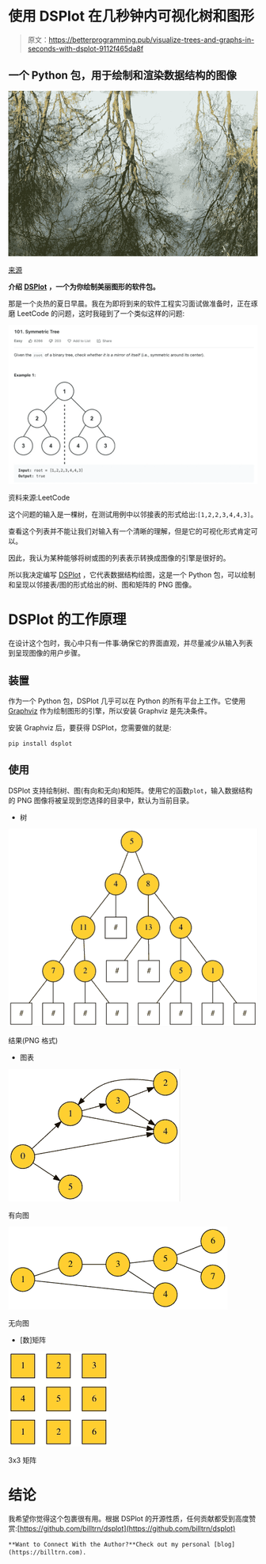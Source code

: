 # 使用 DSPlot 在几秒钟内可视化树和图形

> 原文：<https://betterprogramming.pub/visualize-trees-and-graphs-in-seconds-with-dsplot-9112f465da8f>

## 一个 Python 包，用于绘制和渲染数据结构的图像

![](img/f9cb8945f339b2adf89a1bf1e82ba293.png)

[来源](https://unsplash.com/photos/dmQqp5_DRm8)

**介绍** [**DSPlot**](https://github.com/billtrn/dsplot) **，一个为你绘制美丽图形的软件包。**

那是一个炎热的夏日早晨。我在为即将到来的软件工程实习面试做准备时，正在琢磨 LeetCode 的问题，这时我碰到了一个类似这样的问题:

![](img/2b09593e98e7c4447e1c95d75ecf1326.png)

资料来源:LeetCode

这个问题的输入是一棵树，在测试用例中以邻接表的形式给出:`[1,2,2,3,4,4,3]`。

查看这个列表并不能让我们对输入有一个清晰的理解，但是它的可视化形式肯定可以。

因此，我认为某种能够将树或图的列表表示转换成图像的引擎是很好的。

所以我决定编写 [DSPlot](https://pypi.org/project/dsplot/) ，它代表数据结构绘图，这是一个 Python 包，可以绘制和呈现以邻接表/图的形式给出的树、图和矩阵的 PNG 图像。

# DSPlot 的工作原理

在设计这个包时，我心中只有一件事:确保它的界面直观，并尽量减少从输入列表到呈现图像的用户步骤。

## 装置

作为一个 Python 包，DSPlot 几乎可以在 Python 的所有平台上工作。它使用 [Graphviz](https://graphviz.org/download/) 作为绘制图形的引擎，所以安装 Graphviz 是先决条件。

安装 Graphviz 后，要获得 DSPlot，您需要做的就是:

```
pip install dsplot
```

## 使用

DSPlot 支持绘制树、图(有向和无向)和矩阵。使用它的函数`plot`，输入数据结构的 PNG 图像将被呈现到您选择的目录中，默认为当前目录。

*   树

![](img/6cc5d9bb8ba2d71ef51d0095adffa021.png)

结果(PNG 格式)

*   图表

![](img/44910c6b5ddfc1305b432399336508ec.png)

有向图

![](img/b48b08462c4ede8e93afdf26344e01cd.png)

无向图

*   [数]矩阵

![](img/96915b8a7deecbe9cf43ca1603f761e8.png)

3x3 矩阵

# 结论

我希望你觉得这个包裹很有用。根据 DSPlot 的开源性质，任何贡献都受到高度赞赏:[https://github.com/billtrn/dsplot](https://github.com/billtrn/dsplot)

```
**Want to Connect With the Author?**Check out my personal [blog](https://billtrn.com).
```